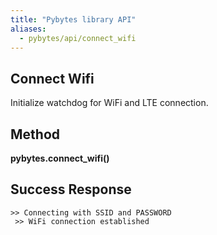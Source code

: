 ```yaml
---
title: "Pybytes library API"
aliases:
  - pybytes/api/connect_wifi
---
```


**Connect Wifi**
----
  Initialize watchdog for WiFi and LTE connection.

**Method**
----
**pybytes.connect_wifi()**

**Success Response**
----
    >> Connecting with SSID and PASSWORD
     >> WiFi connection established
